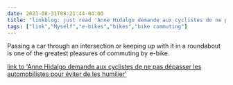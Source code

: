 ```yaml
---
date: 2021-08-31T08:21:44-04:00
title: "linkblog: just read 'Anne Hidalgo demande aux cyclistes de ne pas dépasser les automobilistes pour éviter de les humilier'"
tags: ["link","Myself","e-bikes","bikes","bike commuting"]
---
```

Passing a car through an intersection or keeping up with it in a roundabout is one of the greatest pleasures of commuting by e-bike.
 
[link to 'Anne Hidalgo demande aux cyclistes de ne pas dépasser les automobilistes pour éviter de les humilier'](https://www.legorafi.fr/2021/08/31/anne-hidalgo-demande-aux-cyclistes-de-ne-pas-depasser-les-automobilistes-pour-eviter-de-les-humilier/)
